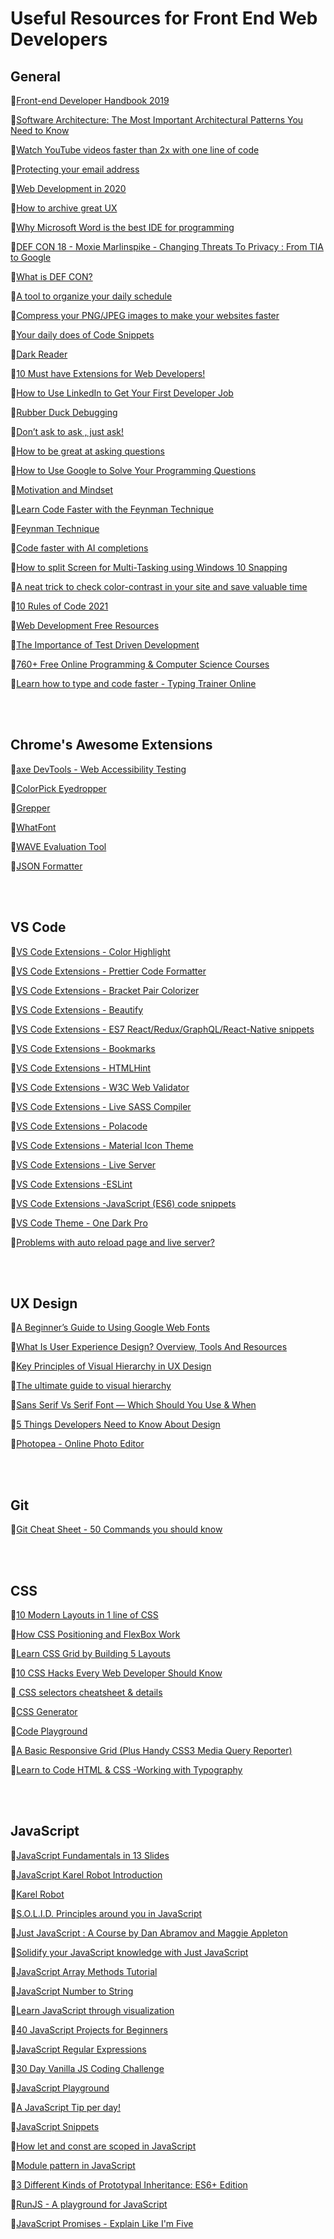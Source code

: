 # Useful Resources for Front End Web Developers

## General

🔹[Front-end Developer Handbook 2019](https://frontendmasters.com/books/front-end-handbook/2019/)

🔹[Software Architecture: The Most Important Architectural Patterns You Need to Know](https://levelup.gitconnected.com/software-architecture-the-important-architectural-patterns-you-need-to-know-a1f5ea7e4e3d)

🔹[Watch YouTube videos faster than 2x with one line of code](https://medium.com/@rbhatia46/watch-youtube-videos-faster-than-2x-with-one-line-of-code-dd29f9524945)

🔹[Protecting your email address](https://www.ionos.com/digitalguide/e-mail/e-mail-security/protecting-your-email-address-how-to-do-it/)

🔹[Web Development in 2020](https://coggle.it/diagram/XfeRbWj7xy3dsEX8/t/web-development-in-2020)

🔹[How to archive great UX]()

🔹[Why Microsoft Word is the best IDE for programming](https://www.youtube.com/watch?v=X34ZmkeZDos)

🔹[DEF CON 18 - Moxie Marlinspike - Changing Threats To Privacy : From TIA to Google](https://www.youtube.com/watch?v=DoeNbZlxfUM)

🔹[What is DEF CON?](https://www.wikiwand.com/en/DEF_CON)

🔹[A tool to organize your daily schedule](https://www.rememberthemilk.com/)

🔹[Compress your PNG/JPEG images to make your websites faster](https://github.com/christopherwk210/bamboo/releases)

🔹[Your daily does of Code Snippets](https://www.samanthaming.com/tidbits/)

🔹[Dark Reader](https://darkreader.org/)

🔹[10 Must have Extensions for Web Developers!](https://www.youtube.com/watch?v=QnwMhUlyhkA)

🔹[How to Use LinkedIn to Get Your First Developer Job](https://www.freecodecamp.org/news/linkedin-handbook-get-your-first-dev-job/)

🔹[Rubber Duck Debugging](https://www.wikiwand.com/en/Rubber_duck_debugging)

🔹[Don’t ask to ask , just ask!](https://dontasktoask.com/)

🔹[How to be great at asking questions](https://medium.com/@gordon_zhu/how-to-be-great-at-asking-questions-e37be04d0603)

🔹[How to Use Google to Solve Your Programming Questions](https://codinginflow.com/google-programming-questions)

🔹[Motivation and Mindset](https://www.theodinproject.com/paths/foundations/courses/foundations/lessons/gearing-up)

🔹[Learn Code Faster with the Feynman Technique](https://www.youtube.com/watch?v=vWNa15pjzi4&list=PLiE8QvYcXwiVLu7hy0SMaztQ5TywMgb6C&index=6&t=269s)

🔹[Feynman Technique](https://www.teachthought.com/learning/how-to-use-the-feynman-technique-learning-by-simplifying/)

🔹[Code faster with AI completions](https://www.tabnine.com/)

🔹[How to split Screen for Multi-Tasking using Windows 10 Snapping](https://www.youtube.com/watch?v=b3l5MJEuIpA)

🔹[A neat trick to check color-contrast in your site and save valuable time](https://www.loom.com/share/74d549d8d8d049419698fb261e82af19)

🔹[10 Rules of Code 2021](https://need2nerd.com/guides/10-Rules-of-Code-2021.pdf)

🔹[Web Development Free Resources](https://twitter.com/Prathkum/status/1364870595687706631)

🔹[The Importance of Test Driven Development](https://medium.com/@gondy/the-importance-of-test-driven-development-f80b0d02edd8)

🔹[760+ Free Online Programming & Computer Science Courses](https://www.freecodecamp.org/news/free-online-programming-cs-courses/)

🔹[Learn how to type and code faster - Typing Trainer Online](https://www.typingtest.com/trainer/)

<br>
<br>

## Chrome's Awesome Extensions

🔹[axe DevTools - Web Accessibility Testing](https://chrome.google.com/webstore/detail/axe-devtools-web-accessib/lhdoppojpmngadmnindnejefpokejbdd)

🔹[ColorPick Eyedropper](https://chrome.google.com/webstore/detail/colorpick-eyedropper/ohcpnigalekghcmgcdcenkpelffpdolg)

🔹[Grepper](https://chrome.google.com/webstore/detail/grepper/amaaokahonnfjjemodnpmeenfpnnbkco)

🔹[WhatFont](https://chrome.google.com/webstore/detail/whatfont/jabopobgcpjmedljpbcaablpmlmfcogm?hl=el)

🔹[WAVE Evaluation Tool](https://chrome.google.com/webstore/detail/wave-evaluation-tool/jbbplnpkjmmeebjpijfedlgcdilocofh)

🔹[JSON Formatter](https://chrome.google.com/webstore/detail/json-formatter/bcjindcccaagfpapjjmafapmmgkkhgoa)

<br>
<br>

## VS Code 

🔹[VS Code Extensions - Color Highlight](https://marketplace.visualstudio.com/items?itemName=naumovs.color-highlight)

🔹[VS Code Extensions - Prettier Code Formatter](https://marketplace.visualstudio.com/items?itemName=esbenp.prettier-vscode)

🔹[VS Code Extensions - Bracket Pair Colorizer](https://marketplace.visualstudio.com/items?itemName=CoenraadS.bracket-pair-colorizer)

🔹[VS Code Extensions - Beautify](https://marketplace.visualstudio.com/items?itemName=HookyQR.beautify)

🔹[VS Code Extensions - ES7 React/Redux/GraphQL/React-Native snippets](https://marketplace.visualstudio.com/items?itemName=dsznajder.es7-react-js-snippets)

🔹[VS Code Extensions - Bookmarks](https://marketplace.visualstudio.com/items?itemName=alefragnani.Bookmarks)

🔹[VS Code Extensions - HTMLHint](https://marketplace.visualstudio.com/items?itemName=mkaufman.HTMLHint)

🔹[VS Code Extensions - W3C Web Validator](https://marketplace.visualstudio.com/items?itemName=CelianRiboulet.webvalidator)

🔹[VS Code Extensions - Live SASS Compiler](https://marketplace.visualstudio.com/items?itemName=ritwickdey.live-sass)

🔹[VS Code Extensions - Polacode](https://marketplace.visualstudio.com/items?itemName=jeff-hykin.polacode-2019)

🔹[VS Code Extensions - Material Icon Theme](https://marketplace.visualstudio.com/items?itemName=PKief.material-icon-theme)

🔹[VS Code Extensions - Live Server](https://marketplace.visualstudio.com/items?itemName=ritwickdey.LiveServer)

🔹[VS Code Extensions -ESLint](https://marketplace.visualstudio.com/items?itemName=dbaeumer.vscode-eslint)

🔹[VS Code Extensions -JavaScript (ES6) code snippets](https://marketplace.visualstudio.com/items?itemName=xabikos.JavaScriptSnippets)

🔹[VS Code Theme - One Dark Pro](https://marketplace.visualstudio.com/items?itemName=zhuangtongfa.Material-theme)

🔹[Problems with auto reload page and live server?](https://github.com/ritwickdey/vscode-live-server/issues/452)


<br>
<br>


## UX Design


🔹[A Beginner’s Guide to Using Google Web Fonts](https://designshack.net/articles/css/a-beginners-guide-to-using-google-web-fonts/)

🔹[What Is User Experience Design? Overview, Tools And Resources](https://www.smashingmagazine.com/2010/10/what-is-user-experience-design-overview-tools-and-resources/)

🔹[Key Principles of Visual Hierarchy in UX Design](https://xd.adobe.com/ideas/process/information-architecture/visual-hierarchy-principles-examples/)

🔹[The ultimate guide to visual hierarchy](https://www.canva.com/learn/visual-hierarchy/)

🔹[Sans Serif Vs Serif Font — Which Should You Use & When](https://inkbotdesign.medium.com/sans-serif-vs-serif-font-which-should-you-use-when-76b89a986032)

🔹[5 Things Developers Need to Know About Design](https://www.youtube.com/watch?v=1hYaatyUwOc)

🔹[Photopea - Online Photo Editor](https://www.photopea.com/)

<br>
<br>

## Git


🔹[Git Cheat Sheet - 50 Commands you should know](https://www.freecodecamp.org/news/git-cheat-sheet/)

<br>
<br>

## CSS


🔹[10 Modern Layouts in 1 line of CSS](https://www.youtube.com/watch?v=qm0IfG1GyZU)

🔹[How CSS Positioning and FlexBox Work](https://www.freecodecamp.org/news/css-positioning-and-flexbox-explained/)

🔹[Learn CSS Grid by Building 5 Layouts](https://www.freecodecamp.org/news/learn-css-grid-by-building-5-layouts/)

🔹[10 CSS Hacks Every Web Developer Should Know](https://www.freecodecamp.org/news/10-css-hacks-every-web-developer-should-know/)

🔹[ CSS selectors cheatsheet & details ](https://medium.com/design-code-repository/css-selectors-cheatsheet-details-9593bc204e3f)

🔹[CSS Generator](https://css-generator.netlify.app/)

🔹[Code Playground](https://jsfiddle.net/)

🔹[A Basic Responsive Grid (Plus Handy CSS3 Media Query Reporter)](https://webdesign.tutsplus.com/articles/a-basic-responsive-grid-plus-handy-css3-media-query-reporter--webdesign-5121)

🔹[Learn to Code HTML & CSS -Working with Typography](https://learn.shayhowe.com/html-css/working-with-typography/)

<br>
<br>

## JavaScript

🔹[JavaScript Fundamentals in 13 Slides](https://drive.google.com/file/d/11nsUxF60vmPiVnHmWAkf8Bolq7nPnLiM/view?usp=sharing)

🔹[JavaScript Karel Robot Introduction](https://www.youtube.com/watch?v=_AWZZv_pK_g)

🔹[Karel Robot](https://stanford.edu/~cpiech/karel/ide.html)

🔹[S.O.L.I.D. Principles around you in JavaScript](https://francescociulla.com/solid-principles-around-you-in-javascript)

🔹[Just JavaScript : A Course by Dan Abramov and Maggie Appleton](https://justjavascript.com/)

🔹[Solidify your JavaScript knowledge with Just JavaScript](https://dev.to/lbeul/solidify-your-javascript-knowledge-with-just-javascript-4735)

🔹[JavaScript Array Methods Tutorial](https://www.freecodecamp.org/news/complete-introduction-to-the-most-useful-javascript-array-methods/)

🔹[JavaScript Number to String](https://www.freecodecamp.org/news/javascript-number-to-string-how-to-use-tostring-to-convert-an-int-into-a-string/)

🔹[Learn JavaScript through visualization](https://www.jsv9000.app/)

🔹[40 JavaScript Projects for Beginners](https://www.freecodecamp.org/news/javascript-projects-for-beginners/)

🔹[JavaScript Regular Expressions](https://flaviocopes.com/javascript-regular-expressions/)

🔹[30 Day Vanilla JS Coding Challenge](https://javascript30.com/)

🔹[JavaScript Playground](https://playcode.io/new/)

🔹[A JavaScript Tip per day!](https://www.jstips.co/)

🔹[JavaScript Snippets](https://www.30secondsofcode.org/js/p/1)

🔹[How let and const are scoped in JavaScript](https://wesbos.com/javascript-scoping)

🔹[Module pattern in JavaScript](https://dev.to/tomekbuszewski/module-pattern-in-javascript-56jm)

🔹[3 Different Kinds of Prototypal Inheritance: ES6+ Edition](https://medium.com/javascript-scene/3-different-kinds-of-prototypal-inheritance-es6-edition-32d777fa16c9)

🔹[RunJS - A playground for JavaScript](https://runjs.app/)

🔹[JavaScript Promises - Explain Like I'm Five](https://blog.greenroots.info/javascript-promises-explain-like-i-am-five)
